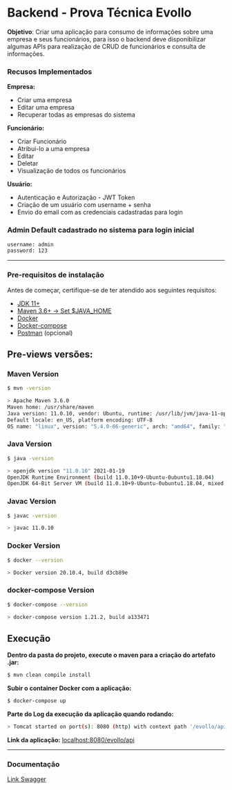 # Backend - Prova Técnica Evollo

**Objetivo**: Criar uma aplicação para consumo de informações sobre uma empresa e seus
funcionários, para isso o backend deve disponibilizar algumas APIs para realização de CRUD de
funcionários e consulta de informações.

### Recusos Implementados

**Empresa:**

* Criar uma empresa
* Editar uma empresa
* Recuperar todas as empresas do sistema

**Funcionário:**

* Criar Funcionário
* Atribui-lo a uma empresa
* Editar
* Deletar
* Visualização de todos os funcionários

**Usuário:**

* Autenticação e Autorização - JWT Token
* Criação de um usuário com username + senha
* Envio do email com as credenciais cadastradas para login


### Admin Default cadastrado no sistema para login inicial

```sh
username: admin
password: 123
```

***

### Pre-requisitos de instalação
Antes de começar, certifique-se de ter atendido aos seguintes requisitos:

* [JDK 11+](https://www.oracle.com/java/technologies/javase-downloads.html)
* [Maven 3.6+ -> Set $JAVA_HOME](https://maven.apache.org/download.cgi)
* [Docker](https://docs.docker.com/get-docker/)
* [Docker-compose](https://docs.docker.com/compose/install/) 
* [Postman](https://www.postman.com/downloads/) (opcional)

## Pre-views versões:

### Maven Version

```sh
$ mvn -version

> Apache Maven 3.6.0
Maven home: /usr/share/maven
Java version: 11.0.10, vendor: Ubuntu, runtime: /usr/lib/jvm/java-11-openjdk-amd64
Default locale: en_US, platform encoding: UTF-8
OS name: "linux", version: "5.4.0-66-generic", arch: "amd64", family: "unix"
```

### Java Version
```sh
$ java -version

> openjdk version "11.0.10" 2021-01-19
OpenJDK Runtime Environment (build 11.0.10+9-Ubuntu-0ubuntu1.18.04)
OpenJDK 64-Bit Server VM (build 11.0.10+9-Ubuntu-0ubuntu1.18.04, mixed mode, sharing)
```

### Javac Version
```sh
$ javac -version

> javac 11.0.10
```

### Docker Version
```sh
$ docker --version

> Docker version 20.10.4, build d3cb89e
```

### docker-compose Version
```sh
$ docker-compose --version

> docker-compose version 1.21.2, build a133471
```

## Execução

**Dentro da pasta do projeto, execute o maven para a criação do artefato .jar:**

```sh
$ mvn clean compile install
```

**Subir o container Docker com a aplicação:**

```sh
$ docker-compose up
```

**Parte do Log da execução da aplicação quando rodando:**
```sh
> Tomcat started on port(s): 8080 (http) with context path '/evollo/api'
```

**Link da aplicação:**
[localhost:8080/evollo/api](http://localhost:8080/evollo/api/)

***

### Documentação
[Link Swagger](http://localhost:8080/evollo/api/swagger-ui.html)
